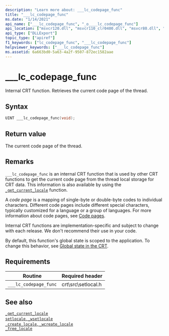 ```yaml
---
description: "Learn more about: ___lc_codepage_func"
title: "___lc_codepage_func"
ms.date: "1/14/2021"
api_name: ["___lc_codepage_func", "_o____lc_codepage_func"]
api_location: ["msvcr120.dll", "msvcr110_clr0400.dll", "msvcr80.dll", "msvcr100.dll", "msvcr90.dll", "msvcr110.dll", "msvcrt.dll", "api-ms-win-crt-private-l1-1-0.dll", "api-ms-win-crt-locale-l1-1-0.dll"]
api_type: ["DLLExport"]
topic_type: ["apiref"]
f1_keywords: ["lc_codepage_func", "___lc_codepage_func"]
helpviewer_keywords: ["___lc_codepage_func"]
ms.assetid: 6a663bd0-5a63-4a2f-9507-872ec1582aae
---
```

# ___lc_codepage_func

Internal CRT function. Retrieves the current code page of the thread.

## Syntax

```cpp
UINT ___lc_codepage_func(void);
```

## Return value

The current code page of the thread.

## Remarks

`___lc_codepage_func` is an internal CRT function that is used by other CRT functions to get the current code page from the thread local storage for CRT data. This information is also available by using the [`_get_current_locale`](./reference/get-current-locale.md) function.

A *code page* is a mapping of single-byte or double-byte codes to individual characters. Different code pages include different special characters, typically customized for a language or a group of languages. For more information about code pages, see [Code pages](./code-pages.md).

Internal CRT functions are implementation-specific and subject to change with each release. We don't recommend their use in your code.

By default, this function's global state is scoped to the application. To change this behavior, see [Global state in the CRT](global-state.md).

## Requirements

|Routine|Required header|
|-------------|---------------------|
|`___lc_codepage_func`|crt\src\setlocal.h|

## See also

[`_get_current_locale`](./reference/get-current-locale.md)\
[`setlocale`, `_wsetlocale`](./reference/setlocale-wsetlocale.md)\
[`_create_locale`, `_wcreate_locale`](./reference/create-locale-wcreate-locale.md)\
[`_free_locale`](./reference/free-locale.md)
